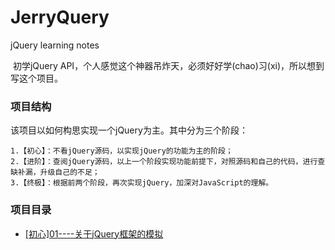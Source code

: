 # JerryQuery
jQuery learning notes

  初学jQuery API，个人感觉这个神器吊炸天，必须好好学(chao)习(xi)，所以想到写这个项目。
  
### 项目结构

该项目以如何构思实现一个jQuery为主。其中分为三个阶段：

    1.【初心】：不看jQuery源码，以实现jQuery的功能为主的阶段；
    2.【进阶】：查阅jQuery源码，以上一个阶段实现功能前提下，对照源码和自己的代码，进行查缺补漏，升级自己的不足；
    3.【终极】：根据前两个阶段，再次实现jQuery，加深对JavaScript的理解。
  
### 项目目录

- [[初心]01----关于jQuery框架的模拟](https://github.com/szy0syz/JerryQuery/blob/master/notes/c01.md)
